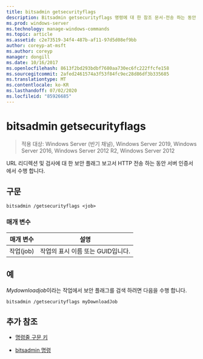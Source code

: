 ```yaml
---
title: bitsadmin getsecurityflags
description: Bitsadmin getsecurityflags 명령에 대 한 참조 문서-전송 하는 동안 서버 인증서에서 수행 되는 URL 리디렉션과 검사에 대 한 HTTP 보안 플래그를 보고 합니다.
ms.prod: windows-server
ms.technology: manage-windows-commands
ms.topic: article
ms.assetid: c2e73519-34f4-487b-af11-97d5d08ef9bb
author: coreyp-at-msft
ms.author: coreyp
manager: dongill
ms.date: 10/16/2017
ms.openlocfilehash: 8613f2bd293bdbf7680aa730ec6fc222ffcfe158
ms.sourcegitcommit: 2afed2461574a3f53f84fc9ec28d86df3b335685
ms.translationtype: MT
ms.contentlocale: ko-KR
ms.lasthandoff: 07/02/2020
ms.locfileid: "85926685"
---
```

# <a name="bitsadmin-getsecurityflags"></a>bitsadmin getsecurityflags

> 적용 대상: Windows Server (반기 채널), Windows Server 2019, Windows Server 2016, Windows Server 2012 R2, Windows Server 2012

URL 리디렉션 및 검사에 대 한 보안 플래그 보고서 HTTP 전송 하는 동안 서버 인증서에서 수행 합니다.

## <a name="syntax"></a>구문

```
bitsadmin /getsecurityflags <job>
```

### <a name="parameters"></a>매개 변수

| 매개 변수 | 설명 |
| -------------- | -------------- |
| 작업(job) | 작업의 표시 이름 또는 GUID입니다. |

## <a name="examples"></a>예

*Mydownloadjob*이라는 작업에서 보안 플래그를 검색 하려면 다음을 수행 합니다.

```
bitsadmin /getsecurityflags myDownloadJob
```

## <a name="additional-references"></a>추가 참조

- [명령줄 구문 키](command-line-syntax-key.md)

- [bitsadmin 명령](bitsadmin.md)
